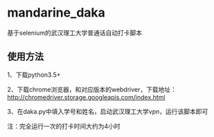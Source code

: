 # mandarine_daka
基于selenium的武汉理工大学普通话自动打卡脚本

## 使用方法
1、下载python3.5+

2、下载chrome浏览器，和对应版本的webdriver，下载地址：
http://chromedriver.storage.googleapis.com/index.html

3、在daka.py中填入学号和姓名，启动武汉理工大学vpn，运行该脚本即可

注：完全运行一次的打卡时间大约为4小时
